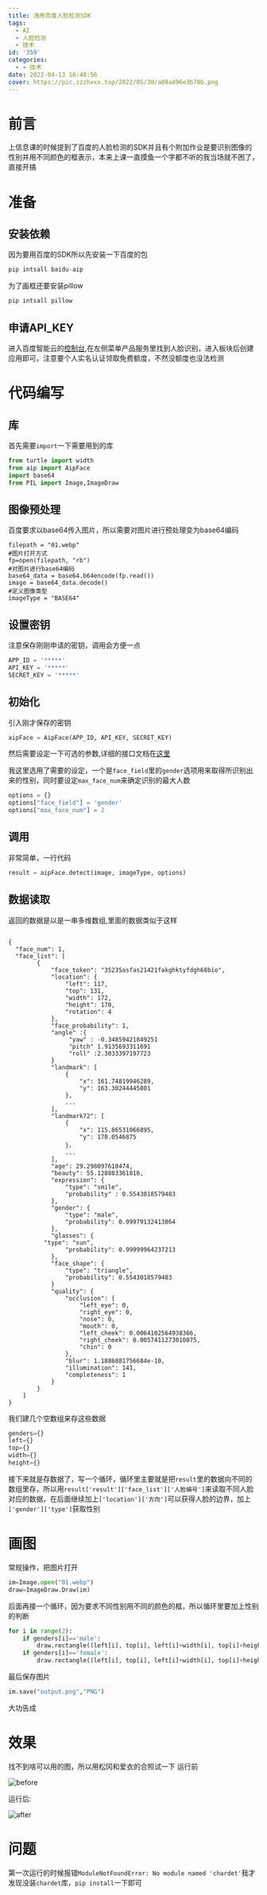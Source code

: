 ```yaml
---
title: 浅用百度人脸检测SDK
tags:
  - AI
  - 人脸检测
  - 技术
id: '359'
categories:
  - - 技术
date: 2022-04-13 16:40:56
cover: https://pic.zzzhxxx.top/2022/05/30/a08ad96e3b70b.png
---
```


# 前言

上信息课的时候提到了百度的人脸检测的SDK并且有个附加作业是要识别图像的性别并用不同颜色的框表示，本来上课一直摸鱼一个字都不听的我当场就不困了，直接开搞

# 准备

## 安装依赖

因为要用百度的SDK所以先安装一下百度的包

```python
pip intsall baidu-aip
```

为了画框还要安装pillow

```python
pip intsall pillow
```

## 申请API\_KEY

进入百度智能云的[控制台](https://console.bce.baidu.com/),在左侧菜单产品服务里找到人脸识别，进入板块后创建应用即可，注意要个人实名认证领取免费额度，不然没额度也没法检测

# 代码编写

## 库

首先需要`import`一下需要用到的库

```python
from turtle import width
from aip import AipFace
import base64
from PIL import Image,ImageDraw
```

## 图像预处理

百度要求以base64传入图片，所以需要对图片进行预处理变为base64编码

```
filepath = "01.webp" 
#图片打开方式
fp=open(filepath, "rb") 
#对图片进行base64编码
base64_data = base64.b64encode(fp.read())
image = base64_data.decode()
#定义图像类型
imageType = "BASE64"
```

## 设置密钥

注意保存刚刚申请的密钥，调用会方便一点

```python
APP_ID = '*****'
API_KEY = '*****'
SECRET_KEY = '*****'
```

## 初始化

引入刚才保存的密钥

```python
aipFace = AipFace(APP_ID, API_KEY, SECRET_KEY)
```

然后需要设定一下可选的参数,详细的接口文档在[这里](https://cloud.baidu.com/doc/FACE/s/ek37c1qiz#%E4%BA%BA%E8%84%B8%E6%A3%80%E6%B5%8B)

我这里选用了需要的设定，一个是`face_field`里的`gender`选项用来取得所识别出来的性别，同时要设定`max_face_num`来确定识别的最大人数

```python
options = {}
options["face_field"] = 'gender'
options["max_face_num"] = 2
```

## 调用

非常简单，一行代码

```python
result = aipFace.detect(image, imageType, options)
```

## 数据读取

返回的数据是以是一串多维数组,里面的数据类似于这样

```

{
  "face_num": 1,
  "face_list": [
        {
            "face_token": "35235asfas21421fakghktyfdgh68bio",
            "location": {
                "left": 117,
                "top": 131,
                "width": 172,
                "height": 170,
                "rotation": 4
            },
            "face_probability": 1,
            "angle" :{
                 "yaw" : -0.34859421849251
                 "pitch" 1.9135693311691
                 "roll" :2.3033397197723
            }
            "landmark": [
                {
                    "x": 161.74819946289,
                    "y": 163.30244445801
                },
                ...
            ],
            "landmark72": [
                {
                    "x": 115.86531066895,
                    "y": 170.0546875
                }，
                ...
            ],
            "age": 29.298097610474,
            "beauty": 55.128883361816,
            "expression": {
                "type": "smile",
                "probability" : 0.5543018579483
            },
            "gender": {
                "type": "male",
                "probability": 0.99979132413864
            },
            "glasses": {
          "type": "sun",
                "probability": 0.99999964237213
            },
            "face_shape": {
                "type": "triangle",
                "probability": 0.5543018579483
            }
            "quality": {
                "occlusion": {
                    "left_eye": 0,
                    "right_eye": 0,
                    "nose": 0,
                    "mouth": 0,
                    "left_cheek": 0.0064102564938366,
                    "right_cheek": 0.0057411273010075,
                    "chin": 0
                },
                "blur": 1.1886881756684e-10,
                "illumination": 141,
                "completeness": 1
            }
        }
    ]
}
```

我们建几个空数组来存这些数据

```python
genders={}
left={}
top={}
width={}
height={}
```

接下来就是存数据了，写一个循环，循环里主要就是把`result`里的数据向不同的数组里存，所以用`result['result']['face_list']['人脸编号']`来读取不同人脸对应的数据，在后面继续加上`['location']['方向']`可以获得人脸的边界，加上`['gender']['type']`获取性别

# 画图

常规操作，把图片打开

```python
im=Image.open("01.webp")
draw=ImageDraw.Draw(im)
```

后面再接一个循环，因为要求不同性别用不同的颜色的框，所以循环里要加上性别的判断

```python
for i in range(2):
    if genders[i]=='male':
        draw.rectangle((left[i], top[i], left[i]+width[i], top[i]+height[i]), outline = (255,0,0))
    if genders[i]=='female':
        draw.rectangle((left[i], top[i], left[i]+width[i], top[i]+height[i]), outline = (0,255,0))
```

最后保存图片

```python
im.save("output.png","PNG")
```

大功告成

# 效果

找不到啥可以用的图，所以用松冈和爱衣的合照试一下 运行前

![before](https://pic.zzzhxxx.top/2022/04/13/f00198adf3cbc.png)

运行后:

![after](https://pic.zzzhxxx.top/2022/04/13/992a901ac8070.png)

# 问题

第一次运行的时候报错`ModuleNotFoundError: No module named 'chardet'`我才发现没装`chardet`库，`pip install`一下即可